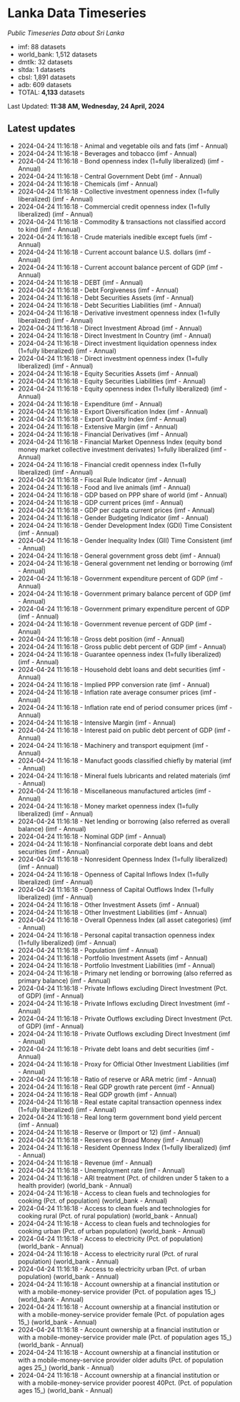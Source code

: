 # Lanka Data Timeseries
*Public Timeseries Data about Sri Lanka*

* imf: 88 datasets
* world_bank: 1,512 datasets
* dmtlk: 32 datasets
* sltda: 1 datasets
* cbsl: 1,891 datasets
* adb: 609 datasets
* TOTAL: **4,133** datasets

Last Updated: **11:38 AM, Wednesday, 24 April, 2024**

## Latest updates

* 2024-04-24 11:16:18 - Animal and vegetable oils and fats (imf - Annual)
* 2024-04-24 11:16:18 - Beverages and tobacco (imf - Annual)
* 2024-04-24 11:16:18 - Bond openness index (1=fully liberalized) (imf - Annual)
* 2024-04-24 11:16:18 - Central Government Debt (imf - Annual)
* 2024-04-24 11:16:18 - Chemicals (imf - Annual)
* 2024-04-24 11:16:18 - Collective investment openness index (1=fully liberalized) (imf - Annual)
* 2024-04-24 11:16:18 - Commercial credit openness index (1=fully liberalized) (imf - Annual)
* 2024-04-24 11:16:18 - Commodity & transactions not classified accord to kind (imf - Annual)
* 2024-04-24 11:16:18 - Crude materials inedible except fuels (imf - Annual)
* 2024-04-24 11:16:18 - Current account balance U.S. dollars (imf - Annual)
* 2024-04-24 11:16:18 - Current account balance percent of GDP (imf - Annual)
* 2024-04-24 11:16:18 - DEBT (imf - Annual)
* 2024-04-24 11:16:18 - Debt Forgiveness (imf - Annual)
* 2024-04-24 11:16:18 - Debt Securities Assets (imf - Annual)
* 2024-04-24 11:16:18 - Debt Securities Liabilities (imf - Annual)
* 2024-04-24 11:16:18 - Derivative investment openness index (1=fully liberalized) (imf - Annual)
* 2024-04-24 11:16:18 - Direct Investment Abroad (imf - Annual)
* 2024-04-24 11:16:18 - Direct Investment In Country (imf - Annual)
* 2024-04-24 11:16:18 - Direct investment liquidation openness index (1=fully liberalized) (imf - Annual)
* 2024-04-24 11:16:18 - Direct investment openness index (1=fully liberalized) (imf - Annual)
* 2024-04-24 11:16:18 - Equity Securities Assets (imf - Annual)
* 2024-04-24 11:16:18 - Equity Securities Liabilities (imf - Annual)
* 2024-04-24 11:16:18 - Equity openness index (1=fully liberalized) (imf - Annual)
* 2024-04-24 11:16:18 - Expenditure (imf - Annual)
* 2024-04-24 11:16:18 - Export Diversification Index (imf - Annual)
* 2024-04-24 11:16:18 - Export Quality Index (imf - Annual)
* 2024-04-24 11:16:18 - Extensive Margin (imf - Annual)
* 2024-04-24 11:16:18 - Financial Derivatives (imf - Annual)
* 2024-04-24 11:16:18 - Financial Market Openness Index (equity bond money market collective investment derivates) 1=fully liberalized (imf - Annual)
* 2024-04-24 11:16:18 - Financial credit openness index (1=fully liberalized) (imf - Annual)
* 2024-04-24 11:16:18 - Fiscal Rule Indicator (imf - Annual)
* 2024-04-24 11:16:18 - Food and live animals (imf - Annual)
* 2024-04-24 11:16:18 - GDP based on PPP share of world (imf - Annual)
* 2024-04-24 11:16:18 - GDP current prices (imf - Annual)
* 2024-04-24 11:16:18 - GDP per capita current prices (imf - Annual)
* 2024-04-24 11:16:18 - Gender Budgeting Indicator (imf - Annual)
* 2024-04-24 11:16:18 - Gender Development Index (GDI) Time Consistent (imf - Annual)
* 2024-04-24 11:16:18 - Gender Inequality Index (GII) Time Consistent (imf - Annual)
* 2024-04-24 11:16:18 - General government gross debt (imf - Annual)
* 2024-04-24 11:16:18 - General government net lending or borrowing (imf - Annual)
* 2024-04-24 11:16:18 - Government expenditure percent of GDP (imf - Annual)
* 2024-04-24 11:16:18 - Government primary balance percent of GDP (imf - Annual)
* 2024-04-24 11:16:18 - Government primary expenditure percent of GDP (imf - Annual)
* 2024-04-24 11:16:18 - Government revenue percent of GDP (imf - Annual)
* 2024-04-24 11:16:18 - Gross debt position (imf - Annual)
* 2024-04-24 11:16:18 - Gross public debt percent of GDP (imf - Annual)
* 2024-04-24 11:16:18 - Guarantee openness index (1=fully liberalized) (imf - Annual)
* 2024-04-24 11:16:18 - Household debt loans and debt securities (imf - Annual)
* 2024-04-24 11:16:18 - Implied PPP conversion rate (imf - Annual)
* 2024-04-24 11:16:18 - Inflation rate average consumer prices (imf - Annual)
* 2024-04-24 11:16:18 - Inflation rate end of period consumer prices (imf - Annual)
* 2024-04-24 11:16:18 - Intensive Margin (imf - Annual)
* 2024-04-24 11:16:18 - Interest paid on public debt percent of GDP (imf - Annual)
* 2024-04-24 11:16:18 - Machinery and transport equipment (imf - Annual)
* 2024-04-24 11:16:18 - Manufact goods classified chiefly by material (imf - Annual)
* 2024-04-24 11:16:18 - Mineral fuels lubricants and related materials (imf - Annual)
* 2024-04-24 11:16:18 - Miscellaneous manufactured articles (imf - Annual)
* 2024-04-24 11:16:18 - Money market openness index (1=fully liberalized) (imf - Annual)
* 2024-04-24 11:16:18 - Net lending or borrowing (also referred as overall balance) (imf - Annual)
* 2024-04-24 11:16:18 - Nominal GDP (imf - Annual)
* 2024-04-24 11:16:18 - Nonfinancial corporate debt loans and debt securities (imf - Annual)
* 2024-04-24 11:16:18 - Nonresident Openness Index (1=fully liberalized) (imf - Annual)
* 2024-04-24 11:16:18 - Openness of Capital Inflows Index (1=fully liberalized) (imf - Annual)
* 2024-04-24 11:16:18 - Openness of Capital Outflows Index (1=fully liberalized) (imf - Annual)
* 2024-04-24 11:16:18 - Other Investment Assets (imf - Annual)
* 2024-04-24 11:16:18 - Other Investment Liabilities (imf - Annual)
* 2024-04-24 11:16:18 - Overall Openness Index (all asset categories) (imf - Annual)
* 2024-04-24 11:16:18 - Personal capital transaction openness index (1=fully liberalized) (imf - Annual)
* 2024-04-24 11:16:18 - Population (imf - Annual)
* 2024-04-24 11:16:18 - Portfolio Investment Assets (imf - Annual)
* 2024-04-24 11:16:18 - Portfolio Investment Liabilities (imf - Annual)
* 2024-04-24 11:16:18 - Primary net lending or borrowing (also referred as primary balance) (imf - Annual)
* 2024-04-24 11:16:18 - Private Inflows excluding Direct Investment (Pct. of GDP) (imf - Annual)
* 2024-04-24 11:16:18 - Private Inflows excluding Direct Investment (imf - Annual)
* 2024-04-24 11:16:18 - Private Outflows excluding Direct Investment (Pct. of GDP) (imf - Annual)
* 2024-04-24 11:16:18 - Private Outflows excluding Direct Investment (imf - Annual)
* 2024-04-24 11:16:18 - Private debt loans and debt securities (imf - Annual)
* 2024-04-24 11:16:18 - Proxy for Official Other Investment Liabilities (imf - Annual)
* 2024-04-24 11:16:18 - Ratio of reserve or ARA metric (imf - Annual)
* 2024-04-24 11:16:18 - Real GDP growth rate percent (imf - Annual)
* 2024-04-24 11:16:18 - Real GDP growth (imf - Annual)
* 2024-04-24 11:16:18 - Real estate capital transaction openness index (1=fully liberalized) (imf - Annual)
* 2024-04-24 11:16:18 - Real long term government bond yield percent (imf - Annual)
* 2024-04-24 11:16:18 - Reserve or (Import or 12) (imf - Annual)
* 2024-04-24 11:16:18 - Reserves or Broad Money (imf - Annual)
* 2024-04-24 11:16:18 - Resident Openness Index (1=fully liberalized) (imf - Annual)
* 2024-04-24 11:16:18 - Revenue (imf - Annual)
* 2024-04-24 11:16:18 - Unemployment rate (imf - Annual)
* 2024-04-24 11:16:18 - ARI treatment (Pct. of children under 5 taken to a health provider) (world_bank - Annual)
* 2024-04-24 11:16:18 - Access to clean fuels and technologies for cooking (Pct. of population) (world_bank - Annual)
* 2024-04-24 11:16:18 - Access to clean fuels and technologies for cooking rural (Pct. of rural population) (world_bank - Annual)
* 2024-04-24 11:16:18 - Access to clean fuels and technologies for cooking urban (Pct. of urban population) (world_bank - Annual)
* 2024-04-24 11:16:18 - Access to electricity (Pct. of population) (world_bank - Annual)
* 2024-04-24 11:16:18 - Access to electricity rural (Pct. of rural population) (world_bank - Annual)
* 2024-04-24 11:16:18 - Access to electricity urban (Pct. of urban population) (world_bank - Annual)
* 2024-04-24 11:16:18 - Account ownership at a financial institution or with a mobile-money-service provider (Pct. of population ages 15_) (world_bank - Annual)
* 2024-04-24 11:16:18 - Account ownership at a financial institution or with a mobile-money-service provider female (Pct. of population ages 15_) (world_bank - Annual)
* 2024-04-24 11:16:18 - Account ownership at a financial institution or with a mobile-money-service provider male (Pct. of population ages 15_) (world_bank - Annual)
* 2024-04-24 11:16:18 - Account ownership at a financial institution or with a mobile-money-service provider older adults (Pct. of population ages 25_) (world_bank - Annual)
* 2024-04-24 11:16:18 - Account ownership at a financial institution or with a mobile-money-service provider poorest 40Pct. (Pct. of population ages 15_) (world_bank - Annual)